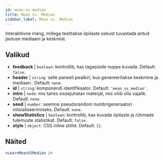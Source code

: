 ```yaml
---
id: mean-vs-median
title: Mean vs. Median
sidebar_label: Mean vs. Median
---
```


Interaktiivne mäng, millega testitakse õpilaste oskust tuvastada antud jaotuse mediaani ja keskmist.

## Valikud

* __feedback__ | `boolean`: kontrollib, kas tagasiside nuppe kuvada. Default: `false`.
* __header__ | `string`: selle paneeli pealkiri, kus genereeritakse keskmine ja mediaan.. Default: `none`.
* __id__ | `string`: komponendi identifikaator. Default: `'mean_vs_median'`.
* __intro__ | `node`: mis tahes sissejuhatav materjal, mis võib olla vajalik. Default: `none`.
* __seed__ | `number`: seemne pseudorandom numbrigeneraatori initsialiseerimiseks. Default: `none`.
* __showStatistics__ | `boolean`: kontrollib, kas kuvada õpilaste ja rühmade tulemuste statistikat. Default: `false`.
* __style__ | `object`: CSS inline stiilid. Default: `{}`.


## Näited

```jsx live
<LearnMeanVSMedian />
```

